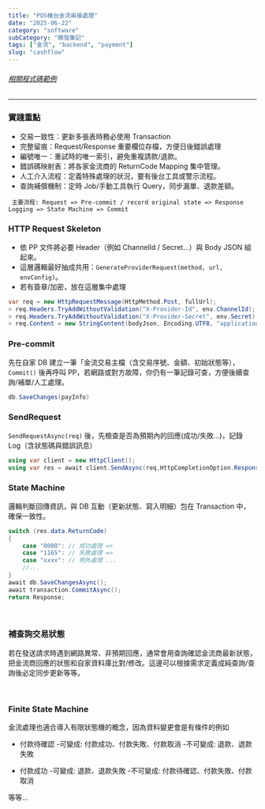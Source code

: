 ```yaml
---
title: "POS機台金流串接處理"
date: "2025-06-22"
category: "software"
subCategory: "開發筆記"
tags: ["金流", "backend", "payment"]
slug: "cashflow"
---
```

###### [相關程式碼範例](https://github.com/cao0085/code-pattern/tree/main/cashflow)

---

### 實踐重點

- 交易一致性：更新多張表時務必使用 Transaction
- 完整留痕：Request/Response 重要欄位存檔，方便日後錯誤處理
- 編號唯一：重試時的唯一索引，避免重複請款/退款。  
- 錯誤碼映射表：將各家金流商的 ReturnCode Mapping 集中管理。  
- 人工介入流程：定義特殊處理的狀況，要有後台工具或警示流程。  
- 查詢補償機制：定時 Job/手動工具執行 Query，同步漏單、退款差額。

` 主要流程: Request => Pre-commit / record original state => Response Logging => State Machine => Commit`

### HTTP Request Skeleton

- 依 PP 文件將必要 Header（例如 ChannelId / Secret…）與 Body JSON 組起來。  
- 這層邏輯最好抽成共用：`GenerateProviderRequest(method, url, envConfig)`。  
- 若有簽章/加密，放在這層集中處理

```csharp
var req = new HttpRequestMessage(HttpMethod.Post, fullUrl);
> req.Headers.TryAddWithoutValidation("X-Provider-Id", env.ChannelId);
> req.Headers.TryAddWithoutValidation("X-Provider-Secret", env.Secret);
> req.Content = new StringContent(bodyJson, Encoding.UTF8, "application/json");
```

### Pre-commit

先在自家 DB 建立一筆「金流交易主檔（含交易序號、金額、初始狀態等），`Commit()` 後再呼叫 PP，若網路或對方故障，你仍有一筆記錄可查，方便後續查詢/補單/人工處理。

```csharp
db.SaveChanges(payInfo)
```

### SendRequest

`SendRequestAsync(req)` 後，先檢查是否為預期內的回應(成功/失敗...)，記錄 Log（含狀態碼與錯誤訊息）

```csharp
using var client = new HttpClient();
using var res = await client.SendAsync(req,HttpCompletionOption.ResponseHeadersRead,ct);
```

### State Machine

邏輯判斷回傳資訊，與 DB 互動（更新狀態、寫入明細）包在 Transaction 中，確保一致性。

```csharp
switch (res.data.ReturnCode)
{
    case "0000": // 成功處理 =>
    case "1165": // 失敗處理 =>
    case "xxxx": // 例外處理 ...
    //...
}
await db.SaveChangesAsync();
await transaction.CommitAsync();
return Response;
```

<br>

### 補查詢交易狀態

若在發送請求時遇到網路異常、非預期回應，通常會用查詢確認金流商最新狀態，把金流商回應的狀態和自家資料庫比對/修改。這邊可以根據需求定義成純查詢/查詢後必定同步更新等等。

<br>

### Finite State Machine

金流處理也適合導入有限狀態機的概念，因為資料變更會是有條件的例如

- 付款待確認
    -可變成: 付款成功、付款失敗、付款取消
    -不可變成: 退款、退款失敗

- 付款成功
    -可變成: 退款、退款失敗
    -不可變成: 付款待確認、付款失敗、付款取消

等等...
